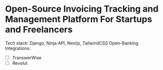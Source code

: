 # Open-Source Invoicing Tracking and Management Platform For Startups and Freelancers

Tech stack: Django, Ninja API, Nextjs, TailwindCSS
Open-Banking Integrations:
- [ ] TranswerWise
- [ ] Revolut
